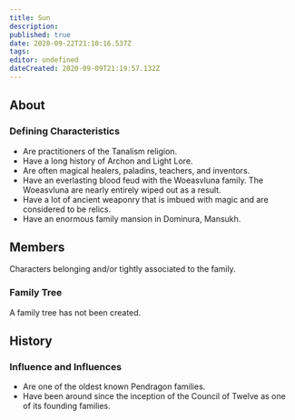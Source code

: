 ```yaml
---
title: Sun
description: 
published: true
date: 2020-09-22T21:10:16.537Z
tags: 
editor: undefined
dateCreated: 2020-09-09T21:19:57.132Z
---
```


## About

### Defining Characteristics

- Are practitioners of the Tanalism religion.
- Have a long history of Archon and Light Lore.
- Are often magical healers, paladins, teachers, and inventors.
- Have an everlasting blood feud with the Woeasvluna family. The Woeasvluna are nearly entirely wiped out as a result.
- Have a lot of ancient weaponry that is imbued with magic and are considered to be relics.
- Have an enormous family mansion in Dominura, Mansukh.

## Members

Characters belonging and/or tightly associated to the family.

### Family Tree

A family tree has not been created.

## History

### Influence and Influences

- Are one of the oldest known Pendragon families.
- Have been around since the inception of the Council of Twelve as one of its founding families.
